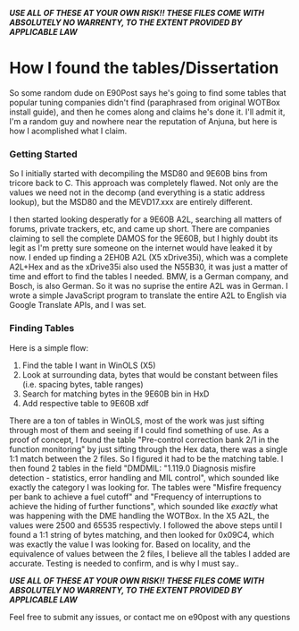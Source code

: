 ***USE ALL OF THESE AT YOUR OWN RISK!! THESE FILES COME WITH ABSOLUTELY NO WARRENTY, TO THE EXTENT PROVIDED BY APPLICABLE LAW***

# How I found the tables/Dissertation
So some random dude on E90Post says he's going to find some tables that popular tuning companies didn't find (paraphrased from original WOTBox install guide), and then he comes along and claims he's done it. I'll admit it, I'm a random guy and nowhere near the reputation of Anjuna, but here is how I acomplished what I claim.
### Getting Started
So I initially started with decompiling the MSD80 and 9E60B bins from tricore back to C. This approach was completely flawed. Not only are the values we need not in the decomp (and everything is a static address lookup), but the MSD80 and the MEVD17.xxx are entirely different.

I then started looking desperatly for a 9E60B A2L, searching all matters of forums, private trackers, etc, and came up short. There are companies claiming to sell the complete DAMOS for the 9E60B, but I highly doubt its legit as I'm pretty sure someone on the internet would have leaked it by now. I ended up finding a 2EH0B A2L (X5 xDrive35i), which was a complete A2L+Hex and as the xDrive35i also used the N55B30, it was just a matter of time and effort to find the tables I needed. BMW, is a German company, and Bosch, is also German. So it was no suprise the entire A2L was in German. I wrote a simple JavaScript program to translate the entire A2L to English via Google Translate APIs, and I was set.

### Finding Tables
Here is a simple flow: 
1. Find the table I want in WinOLS (X5)
2. Look at surrounding data, bytes that would be constant between files (i.e. spacing bytes, table ranges)
3. Search for matching bytes in the 9E60B bin in HxD
4. Add respective table to 9E60B xdf

There are a ton of tables in WinOLS, most of the work was just sifting through most of them and seeing if I could find something of use. As a proof of concept, I found the table "Pre-control correction bank 2/1 in the function monitoring" by just sifting through the Hex data, there was a single 1:1 match between the 2 files. So I figured it had to be the matching table. I then found 2 tables in the field "DMDMIL: "1.119.0 Diagnosis misfire detection - statistics, error handling and MIL control", which sounded like exactly the category I was looking for. The tables were "Misfire frequency per bank to achieve a fuel cutoff" and "Frequency of interruptions to achieve the hiding of further functions", which sounded like *exactly* what was happening with the DME handling the WOTBox. In the X5 A2L, the values were 2500 and 65535 respectivly. I followed the above steps until I found a 1:1 string of bytes matching, and then looked for 0x09C4, which was exactly the value I was looking for. Based on locality, and the equivalence of values between the 2 files, I believe all the tables I added are accurate. Testing is needed to confirm, and is why I must say..

***USE ALL OF THESE AT YOUR OWN RISK!! THESE FILES COME WITH ABSOLUTELY NO WARRENTY, TO THE EXTENT PROVIDED BY APPLICABLE LAW***

Feel free to submit any issues, or contact me on e90post with any questions